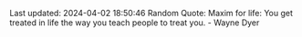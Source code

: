 Last updated: 2024-04-02 18:50:46
Random Quote: Maxim for life: You get treated in life the way you teach people to treat you. - Wayne Dyer